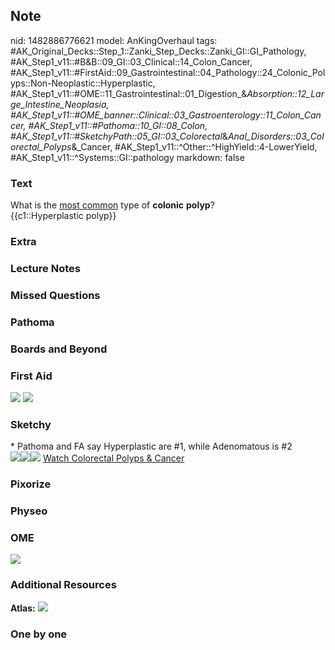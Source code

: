 ## Note
nid: 1482886776621
model: AnKingOverhaul
tags: #AK_Original_Decks::Step_1::Zanki_Step_Decks::Zanki_GI::GI_Pathology, #AK_Step1_v11::#B&B::09_GI::03_Clinical::14_Colon_Cancer, #AK_Step1_v11::#FirstAid::09_Gastrointestinal::04_Pathology::24_Colonic_Polyps::Non-Neoplastic::Hyperplastic, #AK_Step1_v11::#OME::11_Gastrointestinal::01_Digestion_&_Absorption::12_Large_Intestine_Neoplasia, #AK_Step1_v11::#OME_banner::Clinical::03_Gastroenterology::11_Colon_Cancer, #AK_Step1_v11::#Pathoma::10_GI::08_Colon, #AK_Step1_v11::#SketchyPath::05_GI::03_Colorectal_&_Anal_Disorders::03_Colorectal_Polyps_&_Cancer, #AK_Step1_v11::^Other::^HighYield::4-LowerYield, #AK_Step1_v11::^Systems::GI::pathology
markdown: false

### Text
<div>
  What is the <u>most common</u> type of <b>colonic</b>
  <b>polyp</b>?
</div>
<div>
  {{c1::Hyperplastic polyp}}
</div>

### Extra


### Lecture Notes


### Missed Questions


### Pathoma


### Boards and Beyond


### First Aid
<img src="tmpp_Rza0.png"> <img src="tmpEeVHNv.png">

### Sketchy
<div>
  * Pathoma and FA say Hyperplastic are #1, while Adenomatous is #2
</div><img src=
"Screen%20Shot%202020-01-14%20at%209.23.07%20AM.JPG"><img src=
"Screen%20Shot%202020-01-14%20at%209.23.15%20AM.JPG"><img src=
"Zoverall%20picture%20(47)_1566160514431.JPG"> <a href=
"https://dashboard.sketchy.com/study/medical/courses/medical-pathophysiology/units/medical-pathophysiology-gi/videos/medical-pathophysiology-gi-colorectal-and-anal-disorders-colorectal-polyps-and-cancer?utm_source=anki&utm_medium=partnership&utm_campaign=february_update&utm_content=medical">
Watch Colorectal Polyps & Cancer</a>

### Pixorize


### Physeo


### OME
<div class="ome-widget">
  <a href=
  "https://onlinemeded.org/spa/gastroenterology/colon-cancer/acquire?ref=anki">
  <img src="_OME_AnkiFlashcards_Lesson_4.png"></a>
</div>

### Additional Resources
<b>Atlas:</b> <img src="tmpwg_UE2.png">

### One by one

